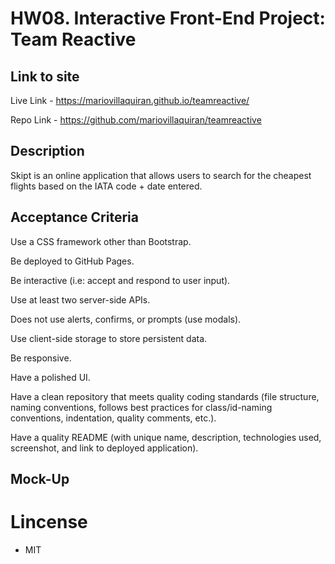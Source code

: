 # HW08. Interactive Front-End Project: Team Reactive


## Link to site

Live Link - https://mariovillaquiran.github.io/teamreactive/ 

Repo Link - https://github.com/mariovillaquiran/teamreactive 

## Description

Skipt is an online application that allows users to search for the cheapest flights based on the IATA code + date entered.

## Acceptance Criteria

Use a CSS framework other than Bootstrap.

Be deployed to GitHub Pages.

Be interactive (i.e: accept and respond to user input).

Use at least two server-side APIs.

Does not use alerts, confirms, or prompts (use modals).

Use client-side storage to store persistent data.

Be responsive.

Have a polished UI.

Have a clean repository that meets quality coding standards (file structure, naming conventions, follows best practices for class/id-naming conventions, indentation, quality comments, etc.).

Have a quality README (with unique name, description, technologies used, screenshot, and link to deployed application).


## Mock-Up



# Lincense

- MIT
